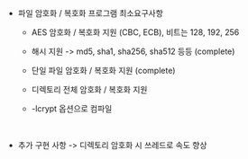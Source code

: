 + 파일 암호화 / 복호화 프로그램 최소요구사항

  + AES 암호화 / 복호화 지원 (CBC, ECB), 비트는 128, 192, 256

  + 해시 지원 -> md5, sha1, sha256, sha512 등등 (complete)

  + 단일 파일 암호화 / 복호화 지원 (complete)

  + 디렉토리 전체 암호화 / 복호화 지원
 
  + -lcrypt 옵션으로 컴파일

<br>

+ 추가 구현 사항 -> 디렉토리 암호화 시 쓰레드로 속도 향상
